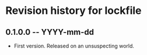 # Revision history for lockfile

## 0.1.0.0 -- YYYY-mm-dd

* First version. Released on an unsuspecting world.
